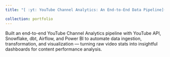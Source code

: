 ```yaml
---
title: "[ :yt: YouTube Channel Analytics: An End-to-End Data Pipeline](https://github.com/hdlinhnguyen/Youtube-Video-Analytics)"

collection: portfolio
---
```


Built an end-to-end YouTube Channel Analytics pipeline with YouTube API, Snowflake, dbt, Airflow, and Power BI to automate data ingestion, transformation, 
and visualization — turning raw video stats into insightful dashboards for content performance analysis.
